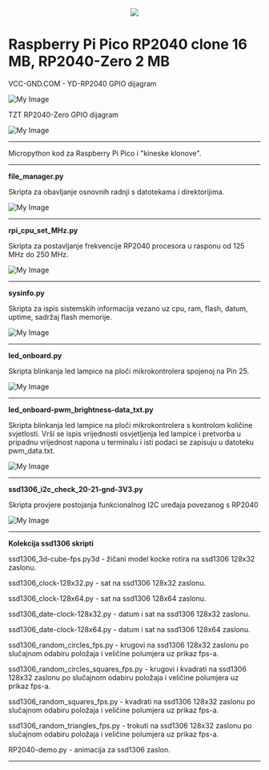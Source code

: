 <div align="center">
  <img src="images/rpi-bw.png">
</div>

# Raspberry Pi Pico RP2040 clone 16 MB, RP2040-Zero 2 MB

VCC-GND.COM - YD-RP2040 GPIO dijagram

![My Image](images/YD-RP2040.png)

TZT RP2040-Zero GPIO dijagram

![My Image](images/rp2040-zero.png)

<hr>
Micropython kod za Raspberry Pi Pico i "kineske klonove".
<hr>

**file_manager.py**

Skripta za obavljanje osnovnih radnji s datotekama i direktorijima.

![My Image](images/file_manager.png)
<hr>

**rpi_cpu_set_MHz.py**

Skripta za postavljanje frekvencije RP2040 procesora u rasponu od 125 MHz do 250 MHz.

![My Image](images/RP2040-set-freq.png)
<hr>

**sysinfo.py**

Skripta za ispis sistemskih informacija vezano uz cpu, ram, flash, datum, uptime, sadržaj flash memorije.

![My Image](images/RP2040-sysinfo.png)
<hr>

**led_onboard.py**

Skripta blinkanja led lampice na ploči mikrokontrolera spojenoj na Pin 25.

![My Image](images/RP2040-led-onboard.png)
<hr>

**led_onboard-pwm_brightness-data_txt.py**

Skripta blinkanja led lampice na ploči mikrokontrolera s kontrolom količine svjetlosti. Vrši se ispis vrijednosti osvjetljenja led lampice i pretvorba u pripadnu vrijednost napona u terminalu i isti podaci se zapisuju u datoteku pwm_data.txt.

![My Image](images/RP2040-led-onboard-pwm_brightness-data_txt.png)
<hr>

**ssd1306_i2c_check_20-21-gnd-3V3.py**

Skripta provjere postojanja funkcionalnog I2C uređaja povezanog s RP2040

![My Image](images/ssd1306-i2c-check.png)
<hr>

**Kolekcija ssd1306 skripti**

ssd1306_3d-cube-fps.py3d - žičani model kocke rotira na ssd1306 128x32 zaslonu.

ssd1306_clock-128x32.py - sat na ssd1306 128x32 zaslonu.

ssd1306_clock-128x64.py - sat na ssd1306 128x64 zaslonu.

ssd1306_date-clock-128x32.py - datum i sat na ssd1306 128x32 zaslonu.

ssd1306_date-clock-128x64.py - datum i sat na ssd1306 128x64 zaslonu.

ssd1306_random_circles_fps.py - krugovi na ssd1306 128x32 zaslonu po slučajnom odabiru položaja i veličine polumjera uz prikaz fps-a.

ssd1306_random_circles_squares_fps.py - krugovi i kvadrati na ssd1306 128x32 zaslonu po slučajnom odabiru položaja i veličine polumjera uz prikaz fps-a.

ssd1306_random_squares_fps.py - kvadrati na ssd1306 128x32 zaslonu po slučajnom odabiru položaja i veličine polumjera uz prikaz fps-a.

ssd1306_random_triangles_fps.py - trokuti na ssd1306 128x32 zaslonu po slučajnom odabiru položaja i veličine polumjera uz prikaz fps-a.

RP2040-demo.py - animacija za ssd1306 zaslon.

<hr>
